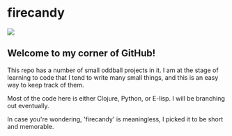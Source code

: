 # firecandy

![](http://forum.driveonwood.com/uploads/default/original/3X/d/5/d5bd6315a68d53fe255a6b040e0402f3df7cee0b.jpg)

## Welcome to my corner of GitHub!

This repo has a number of small oddball projects in it. I am at the stage of learning to code that I tend to write many small things, and this is an easy way to keep track of them.

Most of the code here is either Clojure, Python, or E-lisp. I will be branching out eventually.

In case you're wondering, 'firecandy' is meaningless, I picked it to be short and memorable.
